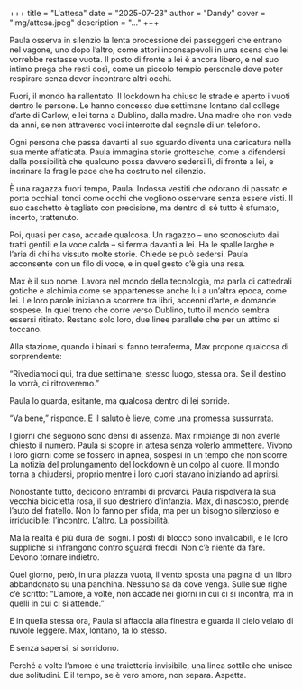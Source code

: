 +++
title = "L'attesa"
date = "2025-07-23"
author = "Dandy"
cover = "img/attesa.jpeg"
description = "..."
+++

Paula osserva in silenzio la lenta processione dei passeggeri che entrano nel vagone, uno dopo l’altro, come attori inconsapevoli in una scena che lei vorrebbe restasse vuota. Il posto di fronte a lei è ancora libero, e nel suo intimo prega che resti così, come un piccolo tempio personale dove poter respirare senza dover incontrare altri occhi.

Fuori, il mondo ha rallentato. Il lockdown ha chiuso le strade e aperto i vuoti dentro le persone. Le hanno concesso due settimane lontano dal college d’arte di Carlow, e lei torna a Dublino, dalla madre. Una madre che non vede da anni, se non attraverso voci interrotte dal segnale di un telefono.

Ogni persona che passa davanti al suo sguardo diventa una caricatura nella sua mente affaticata. Paula immagina storie grottesche, come a difendersi dalla possibilità che qualcuno possa davvero sedersi lì, di fronte a lei, e incrinare la fragile pace che ha costruito nel silenzio.

È una ragazza fuori tempo, Paula. Indossa vestiti che odorano di passato e porta occhiali tondi come occhi che vogliono osservare senza essere visti. Il suo caschetto è tagliato con precisione, ma dentro di sé tutto è sfumato, incerto, trattenuto.

Poi, quasi per caso, accade qualcosa. Un ragazzo – uno sconosciuto dai tratti gentili e la voce calda – si ferma davanti a lei. Ha le spalle larghe e l’aria di chi ha vissuto molte storie. Chiede se può sedersi. Paula acconsente con un filo di voce, e in quel gesto c’è già una resa.

Max è il suo nome. Lavora nel mondo della tecnologia, ma parla di cattedrali gotiche e alchimia come se appartenesse anche lui a un’altra epoca, come lei. Le loro parole iniziano a scorrere tra libri, accenni d’arte, e domande sospese. In quel treno che corre verso Dublino, tutto il mondo sembra essersi ritirato. Restano solo loro, due linee parallele che per un attimo si toccano.

Alla stazione, quando i binari si fanno terraferma, Max propone qualcosa di sorprendente:

“Rivediamoci qui, tra due settimane, stesso luogo, stessa ora. Se il destino lo vorrà, ci ritroveremo.”

Paula lo guarda, esitante, ma qualcosa dentro di lei sorride.

“Va bene,” risponde. E il saluto è lieve, come una promessa sussurrata.

I giorni che seguono sono densi di assenza. Max rimpiange di non averle chiesto il numero. Paula si scopre in attesa senza volerlo ammettere. Vivono i loro giorni come se fossero in apnea, sospesi in un tempo che non scorre. La notizia del prolungamento del lockdown è un colpo al cuore. Il mondo torna a chiudersi, proprio mentre i loro cuori stavano iniziando ad aprirsi.

Nonostante tutto, decidono entrambi di provarci. Paula rispolvera la sua vecchia bicicletta rosa, il suo destriero d’infanzia. Max, di nascosto, prende l’auto del fratello. Non lo fanno per sfida, ma per un bisogno silenzioso e irriducibile: l’incontro. L’altro. La possibilità.

Ma la realtà è più dura dei sogni. I posti di blocco sono invalicabili, e le loro suppliche si infrangono contro sguardi freddi. Non c’è niente da fare. Devono tornare indietro.

Quel giorno, però, in una piazza vuota, il vento sposta una pagina di un libro abbandonato su una panchina. Nessuno sa da dove venga. Sulle sue righe c’è scritto: “L’amore, a volte, non accade nei giorni in cui ci si incontra, ma in quelli in cui ci si attende.”

E in quella stessa ora, Paula si affaccia alla finestra e guarda il cielo velato di nuvole leggere. Max, lontano, fa lo stesso.

E senza sapersi, si sorridono.

Perché a volte l’amore è una traiettoria invisibile, una linea sottile che unisce due solitudini. E il tempo, se è vero amore, non separa. Aspetta.
